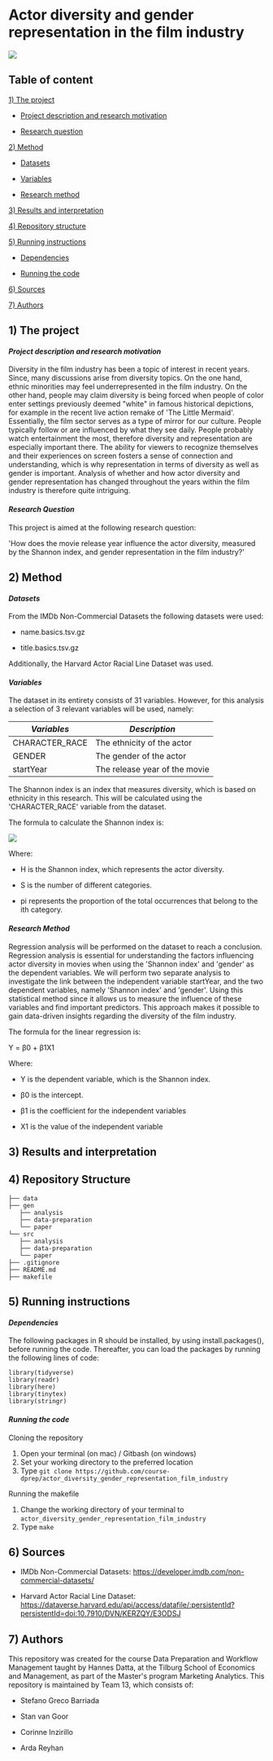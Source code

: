 # Actor diversity and gender representation in the film industry

![](https://upload.wikimedia.org/wikipedia/commons/6/69/IMDB_Logo_2016.svg)

## Table of content

[1) The project](https://github.com/course-dprep/actor_diversity_film_industry#1-the-project)

-   [Project description and research motivation](https://github.com/course-dprep/actor_diversity_film_industry#project-description-and-research-motivation)

-   [Research question](https://github.com/course-dprep/actor_diversity_film_industry#research-question)

[2) Method](https://github.com/course-dprep/actor_diversity_film_industry#2-method)

-   [Datasets](https://github.com/course-dprep/actor_diversity_film_industry#datasets)

-   [Variables](https://github.com/course-dprep/actor_diversity_film_industry#variables)

-   [Research method](https://github.com/course-dprep/actor_diversity_film_industry#research-method)

[3) Results and interpretation](https://github.com/course-dprep/actor_diversity_film_industry#3-results-and-interpretation)

[4) Repository structure](https://github.com/course-dprep/actor_diversity_film_industry#4-repository-structure)

[5) Running instructions](https://github.com/course-dprep/actor_diversity_film_industry#5-running-instructions)

-   [Dependencies](https://github.com/course-dprep/actor_diversity_film_industry#dependencies)

-   [Running the code](https://github.com/course-dprep/actor_diversity_film_industry#running-the-code)

[6) Sources](https://github.com/course-dprep/actor_diversity_film_industry#6-sources)

[7) Authors](https://github.com/course-dprep/actor_diversity_film_industry#7-authors)

## 1) The project

#### *Project description and research motivation*

Diversity in the film industry has been a topic of interest in recent years. Since, many discussions arise from diversity topics. On the one hand, ethnic minorities may feel underrepresented in the film industry. On the other hand, people may claim diversity is being forced when people of color enter settings previously deemed "white" in famous historical depictions, for example in the recent live action remake of 'The Little Mermaid'. Essentially, the film sector serves as a type of mirror for our culture. People typically follow or are influenced by what they see daily. People probably watch entertainment the most, therefore diversity and representation are especially important there. The ability for viewers to recognize themselves and their experiences on screen fosters a sense of connection and understanding, which is why representation in terms of diversity as well as gender is important. Analysis of whether and how actor diversity and gender representation has changed throughout the years within the film industry is therefore quite intriguing.

#### *Research Question*

This project is aimed at the following research question:

'How does the movie release year influence the actor diversity, measured by the Shannon index, and gender representation in the film industry?'

## **2) Method**

#### *Datasets*

From the IMDb Non-Commercial Datasets the following datasets were used:

-   name.basics.tsv.gz

-   title.basics.tsv.gz

Additionally, the Harvard Actor Racial Line Dataset was used.

#### *Variables*

The dataset in its entirety consists of 31 variables. However, for this analysis a selection of 3 relevant variables will be used, namely:

| *Variables*    | *Description*                 |
|----------------|-------------------------------|
| CHARACTER_RACE | The ethnicity of the actor    |
| GENDER         | The gender of the actor       |
| startYear      | The release year of the movie |

The Shannon index is an index that measures diversity, which is based on ethnicity in this research. This will be calculated using the 'CHARACTER_RACE' variable from the dataset.

The formula to calculate the Shannon index is:

![](https://d2vlcm61l7u1fs.cloudfront.net/media%2Fbc8%2Fbc85be7f-45af-4480-9af6-2fbf81af0717%2FphpT6oANu.png)

Where:

-   H is the Shannon index, which represents the actor diversity.

-   S is the number of different categories.

-   pi​ represents the proportion of the total occurrences that belong to the ith category.

#### *Research Method*

Regression analysis will be performed on the dataset to reach a conclusion. Regression analysis is essential for understanding the factors influencing actor diversity in movies when using the 'Shannon index' and 'gender' as the dependent variables. We will perform two separate analysis to investigate the link between the independent variable startYear, and the two dependent variables, namely 'Shannon index' and 'gender'. Using this statistical method since it allows us to measure the influence of these variables and find important predictors. This approach makes it possible to gain data-driven insights regarding the diversity of the film industry.

The formula for the linear regression is:

Y = β0 + β1X1

Where:

-   Y is the dependent variable, which is the Shannon index.

-   β0 is the intercept.

-   β1 is the coefficient for the independent variables

-   X1 is the value of the independent variable

## **3) Results and interpretation**

## **4) Repository Structure**

```         
├── data
├── gen
   ├── analysis
   ├── data-preparation
   └── paper
└── src
   ├── analysis
   ├── data-preparation
   └── paper
├── .gitignore
├── README.md
├── makefile
```

## **5) Running instructions**

#### *Dependencies*

The following packages in R should be installed, by using install.packages(), before running the code. Thereafter, you can load the packages by running the following lines of code:

```         
library(tidyverse)
library(readr)
library(here)
library(tinytex)
library(stringr)
```

#### *Running the code*

Cloning the repository

1.  Open your terminal (on mac) / Gitbash (on windows)
2.  Set your working directory to the preferred location
3.  Type `git clone https://github.com/course-dprep/actor_diversity_gender_representation_film_industry`

Running the makefile

1.  Change the working directory of your terminal to `actor_diversity_gender_representation_film_industry`
2.  Type `make`

## **6) Sources**

-   IMDb Non-Commercial Datasets: <https://developer.imdb.com/non-commercial-datasets/>

-   Harvard Actor Racial Line Dataset: <https://dataverse.harvard.edu/api/access/datafile/:persistentId?persistentId=doi:10.7910/DVN/KERZQY/E3ODSJ>

## **7) Authors**

This repository was created for the course Data Preparation and Workflow Management taught by Hannes Datta, at the Tilburg School of Economics and Management, as part of the Master's program Marketing Analytics. This repository is maintained by Team 13, which consists of:

-   Stefano Greco Barriada

-   Stan van Goor

-   Corinne Inzirillo

-   Arda Reyhan
